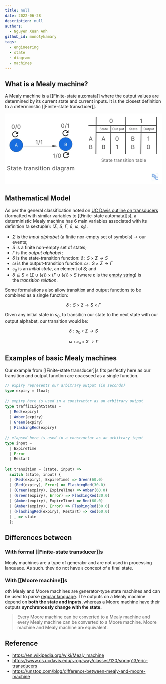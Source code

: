 ```yaml
---
title: null
date: 2022-06-28
description: null
authors:
  - Nguyen Xuan Anh
github_id: monotykamary
tags:
  - engineering
  - state
  - diagram
  - machines
---
```


## What is a Mealy machine?
A Mealy machine is a [[Finite-state automata]] where the output values are determined by its current state and current inputs. It is the closest definition to a deterministic [[Finite-state transducer]].

![](assets/mealy-machine_mealy_machine.webp)

## Mathematical Model
As per the general classification noted on [UC Davis outline on transducers](https://www.cs.ucdavis.edu/~rogaway/classes/120/spring13/eric-transducers) (formatted with similar variables to [[Finite-state automata]]s), a deterministic Mealy machine has 6 main variables associated with its definition (a sextuple): ($\Sigma$, $S$, $\Gamma$, $\delta$, $\omega$, $s_0$).

- $\Sigma$ is the _input alphabet_ (a finite non-empty set of symbols) -> our events;
- $S$ is a finite non-empty set of states;
- $\Gamma$ is the *output alphabet*;
- $\delta$ is the state-transition function: $\delta: S \times \Sigma \rightarrow S$
- $\omega$ is the output-transition function: $\omega: S \times \Sigma \rightarrow \Gamma$
- $s_0$ is an _initial state_, an element of $S$; and
- $\delta \subseteq S \times (\Sigma \cup \{\epsilon\}) \times (\Gamma \cup \{\epsilon\}) \times S$ (where ε is the [empty string](https://en.wikipedia.org/wiki/Empty_string 'Empty string')) is the *transition relation*.

Some formulations also allow transition and output functions to be combined as a single function:

$$
\delta: S \times \Sigma \rightarrow S \times \Gamma
$$

Given any initial state in $s_0$, to transition our state to the next state with our output alphabet, our transition would be:

$$
\delta: s_0 \times \Sigma \rightarrow S
$$

$$
\omega: s_0 \times \Sigma \rightarrow \Gamma
$$

## Examples of basic Mealy machines
Our example from [[Finite-state transducer]]s fits perfectly here as our transition and output function are coalesced as a single function.

```typescript
// expiry represents our arbitrary output (in seconds)
type expiry = float;

// expiry here is used in a constructor as an arbitrary output
type trafficLightStatus =
  | Red(expiry)
  | Amber(expiry)
  | Green(expiry)
  | FlashingRed(expiry)

// elapsed here is used in a constructor as an arbitrary input
type input =
  | ExpireTime
  | Error
  | Restart

let transition = (state, input) =>
  switch (state, input) {
  | (Red(expiry), ExpireTime) => Green(60.0)
  | (Red(expiry), Error) => FlashingRed(30.0)
  | (Green(expiry), ExpireTime) => Amber(60.0)
  | (Green(expiry), Error) => FlashingRed(30.0)
  | (Amber(expiry), ExpireTime) => Red(60.0)
  | (Amber(expiry), Error) => FlashingRed(30.0)
  | (FlashingRed(expiry), Restart) => Red(60.0)
  | _ => state
  };
```

## Differences between
### With formal [[Finite-state transducer]]s
Mealy machines are a type of generator and are not used in processing language. As such, they do not have a concept of a final state.

### With [[Moore machine]]s
oth Mealy and Moore machines are generator-type state machines and can be used to parse [regular language](https://en.wikipedia.org/wiki/Regular_language). The outputs on a Mealy machine depend on **both the state and inputs**, whereas a Moore machine have their outputs **synchronously change with the state.**

> Every Moore machine can be converted to a Mealy machine and every Mealy machine can be converted to a Moore machine. Moore machine and Mealy machine are equivalent.

## Reference
- https://en.wikipedia.org/wiki/Mealy_machine
- https://www.cs.ucdavis.edu/~rogaway/classes/120/spring13/eric-transducers
- https://unstop.com/blog/difference-between-mealy-and-moore-machine

